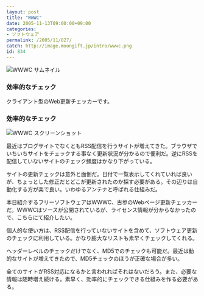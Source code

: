 ```yaml
---
layout: post
title: "WWWC"
date: 2005-11-13T09:00:00+09:00
categories:
- ソフトウェア
permalink: /2005/11/827/
catch: http://image.moongift.jp/intro/wwwc.png
id: 834
---
```

 ![WWWC サムネイル](http://image.moongift.jp/intro/wwwc.s.png "WWWC サムネイル")
  

### 効率的なチェック
  
クライアント型のWeb更新チェッカーです。  
<!--more-->  

### 効率的なチェック
  

![WWWC スクリーンショット](http://image.moongift.jp/intro/wwwc.png "WWWC スクリーンショット")

  

最近はブログサイトでなくともRSS配信を行うサイトが増えてきた。ブラウザでいちいちサイトをチェックする事なく更新状況が分かるので便利だ。逆にRSSを配信していないサイトのチェック頻度はかなり下がっている。

  

サイトの更新チェックは意外と面倒だ。日付で一覧表示してくれていれば良いが、ちょっとした修正だとどこが更新されたのか探す必要がある。その辺りは自動化する方が楽で良い。いわゆるアンテナと呼ばれる仕組みだ。

  

本日紹介するフリーソフトウェアはWWWC、古参のWebページ更新チェッカーだ。WWWCはソースが公開されているが、ライセンス情報が分からなかったので、こちらにて紹介したい。

  

個人的な使い方は、RSS配信を行っていないサイトを含めて、ソフトウェア更新のチェックに利用している。かなり膨大なリストも素早くチェックしてくれる。

  

ヘッダーレベルのチェックだけでなく、MD5でのチェックも可能だ。最近は動的なサイトが増えてきたので、MD5チェックのほうが正確な場合が多い。

  

全てのサイトがRSS対応になるかと言われればそれはないだろう。また、必要な情報は随時増え続ける。素早く、効率的にチェックできる仕組みを作る必要がある。

